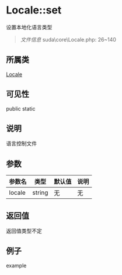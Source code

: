 # Locale::set
设置本地化语言类型
> *文件信息* suda\core\Locale.php: 26~140
## 所属类 

[Locale](../Locale.md)

## 可见性

  public  static
## 说明

语言控制文件

## 参数

 
| 参数名 | 类型 | 默认值 | 说明 |
|--------|-----|-------|-------|
 | locale |  string | 无 | 无 |
## 返回值
返回值类型不定
## 例子

example